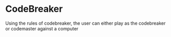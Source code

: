 # CodeBreaker
Using the rules of codebreaker, the user can either play as the codebreaker or codemaster against a computer
